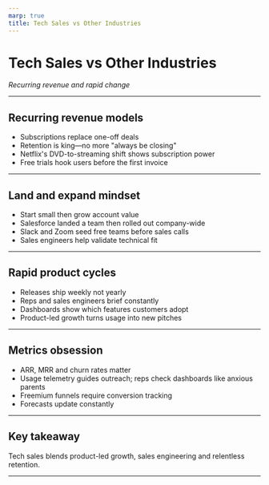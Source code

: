 ```yaml
---
marp: true
title: Tech Sales vs Other Industries
---
```


# Tech Sales vs Other Industries
*Recurring revenue and rapid change*

---

## Recurring revenue models
- Subscriptions replace one-off deals
- Retention is king—no more "always be closing"
- Netflix's DVD-to-streaming shift shows subscription power
- Free trials hook users before the first invoice

---

## Land and expand mindset
- Start small then grow account value
- Salesforce landed a team then rolled out company-wide
- Slack and Zoom seed free teams before sales calls
- Sales engineers help validate technical fit

---

## Rapid product cycles
- Releases ship weekly not yearly
- Reps and sales engineers brief constantly
- Dashboards show which features customers adopt
- Product-led growth turns usage into new pitches

---

## Metrics obsession
- ARR, MRR and churn rates matter
- Usage telemetry guides outreach; reps check dashboards like anxious parents
- Freemium funnels require conversion tracking
- Forecasts update constantly

---

## Key takeaway
Tech sales blends product-led growth, sales engineering and relentless retention.

---
